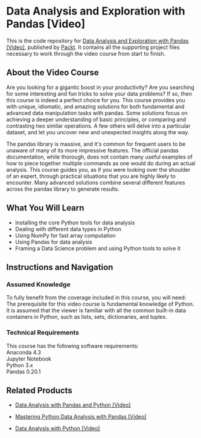 # Data Analysis and Exploration with Pandas [Video]
This is the code repository for [Data Analysis and Exploration with Pandas [Video]](https://www.packtpub.com/big-data-and-business-intelligence/data-analysis-and-exploration-pandas-video?utm_source=github&utm_medium=repository&utm_campaign=9781789343205), published by [Packt](https://www.packtpub.com/?utm_source=github). It contains all the supporting project files necessary to work through the video course from start to finish.
## About the Video Course
Are you looking for a gigantic boost in your productivity? Are you searching for some interesting and fun tricks to solve your data problems? If so, then this course is indeed a perfect choice for you. This course provides you with unique, idiomatic, and amazing solutions for both fundamental and advanced data manipulation tasks with pandas. Some solutions focus on achieving a deeper understanding of basic principles, or comparing and contrasting two similar operations. A few others will delve into a particular dataset, and let you uncover new and unexpected insights along the way. 

The pandas library is massive, and it's common for frequent users to be unaware of many of its more impressive features. The official pandas documentation, while thorough, does not contain many useful examples of how to piece together multiple commands as one would do during an actual analysis. This course guides you, as if you were looking over the shoulder of an expert, through practical situations that you are highly likely to encounter. Many advanced solutions combine several different features across the pandas library to generate results.

<H2>What You Will Learn</H2>
<DIV class=book-info-will-learn-text>
<UL>
<LI>Installing the core Python tools for data analysis 
<LI>Dealing with different data types in Python 
<LI>Using NumPy for fast array computation 
<LI>Using Pandas for data analysis 
<LI>Framing a Data Science problem and using Python tools to solve it </LI></UL></DIV>

## Instructions and Navigation
### Assumed Knowledge
To fully benefit from the coverage included in this course, you will need:<br/>
The prerequisite for this video course is fundamental knowledge of Python. It is assumed that the viewer is familiar with all the common built-in data containers in Python, such as lists, sets, dictionaries, and tuples.
### Technical Requirements
This course has the following software requirements:<br/>
Anaconda 4.3<br/>
Jupyter Notebook<br/>
Python 3.x<br/>
Pandas 0.20.1<br/>



## Related Products
* [Data Analysis with Pandas and Python [Video]](https://www.packtpub.com/application-development/data-analysis-pandas-and-python-video?utm_source=github&utm_medium=repository&utm_campaign=9781788622394)

* [Mastering Python Data Analysis with Pandas [Video]](https://www.packtpub.com/big-data-and-business-intelligence/mastering-python-data-analysis-pandas-video?utm_source=github&utm_medium=repository&utm_campaign=9781787280083)

* [Data Analysis with Python [Video]](https://www.packtpub.com/application-development/data-analysis-python-video?utm_source=github&utm_medium=repository&utm_campaign=9781788290548)

